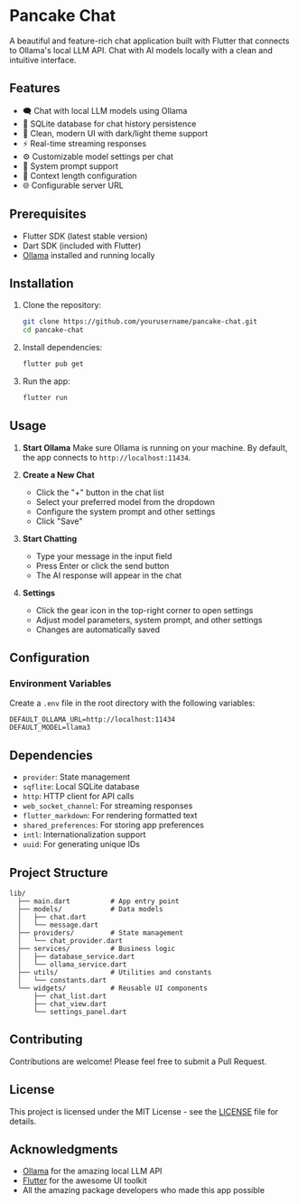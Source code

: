 # Pancake Chat

A beautiful and feature-rich chat application built with Flutter that connects to Ollama's local LLM API. Chat with AI models locally with a clean and intuitive interface.

## Features

- 🗨️ Chat with local LLM models using Ollama
- 💾 SQLite database for chat history persistence
- 🎨 Clean, modern UI with dark/light theme support
- ⚡ Real-time streaming responses
- ⚙️ Customizable model settings per chat
- 📝 System prompt support
- 🔄 Context length configuration
- 🌐 Configurable server URL

## Prerequisites

- Flutter SDK (latest stable version)
- Dart SDK (included with Flutter)
- [Ollama](https://ollama.ai/) installed and running locally

## Installation

1. Clone the repository:
   ```bash
   git clone https://github.com/yourusername/pancake-chat.git
   cd pancake-chat
   ```

2. Install dependencies:
   ```bash
   flutter pub get
   ```

3. Run the app:
   ```bash
   flutter run
   ```

## Usage

1. **Start Ollama**
   Make sure Ollama is running on your machine. By default, the app connects to `http://localhost:11434`.

2. **Create a New Chat**
   - Click the "+" button in the chat list
   - Select your preferred model from the dropdown
   - Configure the system prompt and other settings
   - Click "Save"

3. **Start Chatting**
   - Type your message in the input field
   - Press Enter or click the send button
   - The AI response will appear in the chat

4. **Settings**
   - Click the gear icon in the top-right corner to open settings
   - Adjust model parameters, system prompt, and other settings
   - Changes are automatically saved

## Configuration

### Environment Variables

Create a `.env` file in the root directory with the following variables:

```env
DEFAULT_OLLAMA_URL=http://localhost:11434
DEFAULT_MODEL=llama3
```

## Dependencies

- `provider`: State management
- `sqflite`: Local SQLite database
- `http`: HTTP client for API calls
- `web_socket_channel`: For streaming responses
- `flutter_markdown`: For rendering formatted text
- `shared_preferences`: For storing app preferences
- `intl`: Internationalization support
- `uuid`: For generating unique IDs

## Project Structure

```
lib/
  ├── main.dart          # App entry point
  ├── models/            # Data models
  │   ├── chat.dart
  │   └── message.dart
  ├── providers/         # State management
  │   └── chat_provider.dart
  ├── services/          # Business logic
  │   ├── database_service.dart
  │   └── ollama_service.dart
  ├── utils/             # Utilities and constants
  │   └── constants.dart
  └── widgets/           # Reusable UI components
      ├── chat_list.dart
      ├── chat_view.dart
      └── settings_panel.dart
```

## Contributing

Contributions are welcome! Please feel free to submit a Pull Request.

## License

This project is licensed under the MIT License - see the [LICENSE](LICENSE) file for details.

## Acknowledgments

- [Ollama](https://ollama.ai/) for the amazing local LLM API
- [Flutter](https://flutter.dev/) for the awesome UI toolkit
- All the amazing package developers who made this app possible
